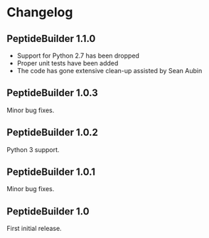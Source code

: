# Changelog

## PeptideBuilder 1.1.0

- Support for Python 2.7 has been dropped
- Proper unit tests have been added
- The code has gone extensive clean-up assisted by Sean Aubin

## PeptideBuilder 1.0.3

Minor bug fixes.

## PeptideBuilder 1.0.2

Python 3 support.

## PeptideBuilder 1.0.1

Minor bug fixes.

## PeptideBuilder 1.0

First initial release.